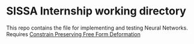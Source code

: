 # SISSA Internship working directory
This repo contains the file for implementing and testing Neural Networks.
Requires [Constrain Preserving Free Form Deformation](https://github.com/guglielmopadula/ConstraintPreservingFFD)
